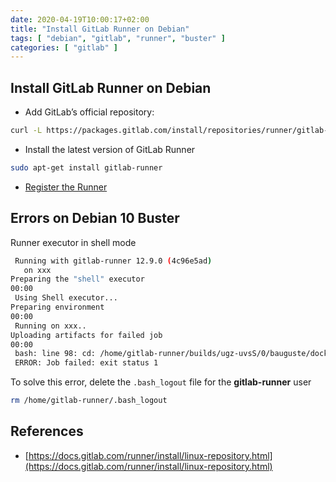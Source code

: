 ```yaml
--- 
date: 2020-04-19T10:00:17+02:00
title: "Install GitLab Runner on Debian"
tags: [ "debian", "gitlab", "runner", "buster" ]
categories: [ "gitlab" ]
---
```


## Install GitLab Runner on Debian

*  Add GitLab’s official repository:

```bash
curl -L https://packages.gitlab.com/install/repositories/runner/gitlab-runner/script.deb.sh | sudo bash
```

* Install the latest version of GitLab Runner

```bash
sudo apt-get install gitlab-runner
```

* [Register the Runner](https://docs.gitlab.com/runner/register/index.html)

## Errors on Debian 10 Buster

Runner executor in shell mode

```bash
 Running with gitlab-runner 12.9.0 (4c96e5ad)
   on xxx
Preparing the "shell" executor
00:00
 Using Shell executor...
Preparing environment
00:00
 Running on xxx..
Uploading artifacts for failed job
00:00
 bash: line 98: cd: /home/gitlab-runner/builds/ugz-uvsS/0/bauguste/docker-multiarch-builder: No such file or directory
 ERROR: Job failed: exit status 1
 ```

To solve this error, delete the `.bash_logout` file for the **gitlab-runner** user

```bash 
rm /home/gitlab-runner/.bash_logout 
```

## References

* [https://docs.gitlab.com/runner/install/linux-repository.html](https://docs.gitlab.com/runner/install/linux-repository.html)
